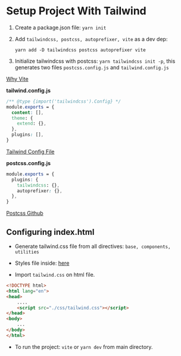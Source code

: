 # Setup Project With Tailwind

1. Create a package.json file: `yarn init`

2. Add `tailwindcss, postcss, autoprefixer, vite` as a dev dep: 

    `yarn add -D tailwindcss postcss autoprefixer vite`

3. Initialize tailwindcss with postcss: ``yarn tailwindcss init -p``, this generates two files ``postcss.config.js`` and ``tailwind.config.js``

[Why Vite](https://vitejs.dev/guide/why.html)


**tailwind.config.js**
```css
/** @type {import('tailwindcss').Config} */
module.exports = {
  content: [],
  theme: {
    extend: {},
  },
  plugins: [],
}
```

[Tailwind Config File](https://tailwindcss.com/docs/configuration)

**postcss.config.js**
```css
module.exports = {
  plugins: {
    tailwindcss: {},
    autoprefixer: {},
  },
}
```

[Postcss Github](https://github.com/postcss/postcss)

## Configuring index.html

- Generate tailwind.css file from all directives: `base, components, utilities`

- Styles file inside: [here](./../css/tailwind.css)

- Import ``tailwind.css`` on html file.

```html
<!DOCTYPE html>
<html lang="en">
<head>
    ....
    <script src="./css/tailwind.css"></script>
</head>
<body>
    ...
</body>
</html>
```

- To run the project: `vite` or `yarn dev` from main directory.

